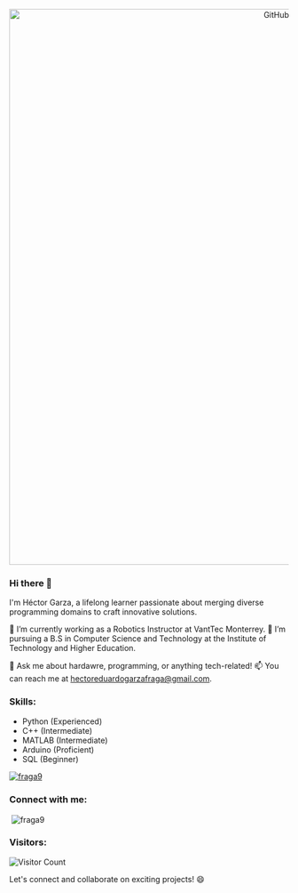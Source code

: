 <p align="center">
  <img src="https://github.com/Fraga9/Fraga9/assets/136149203/56b122f4-08b8-43bf-ade3-ba2bb988319a" alt="GitHub Header" width="1000">
</p>



### Hi there 👋


I'm Héctor Garza, a lifelong learner passionate about merging diverse programming domains to craft innovative solutions.

🔭 I’m currently working as a Robotics Instructor at VantTec Monterrey.
🌱 I’m pursuing a B.S in Computer Science and Technology at the Institute of Technology and Higher Education.

💬 Ask me about hardawre, programming, or anything tech-related!
📫 You can reach me at [hectoreduardogarzafraga@gmail.com](mailto:hectoreduardogarzafraga@gmail.com).



### Skills:
- Python (Experienced)
- C++ (Intermediate)
- MATLAB (Intermediate)
- Arduino (Proficient)
- SQL (Beginner)


<p align="left"> <a href="https://github.com/ryo-ma/github-profile-trophy"><img src="https://github-profile-trophy.vercel.app/?username=fraga9&theme=onedark" alt="fraga9" /></a> </p>

<h3 align="left">Connect with me:</h3>
<p align="left">
</p>

<p>&nbsp;<img align="center" src="https://github-readme-stats.vercel.app/api?username=fraga9&show_icons=true&locale=en" alt="fraga9" /></p>


### Visitors:
![Visitor Count](https://profile-counter.glitch.me/Fraga9/count.svg)


Let's connect and collaborate on exciting projects! 😄


